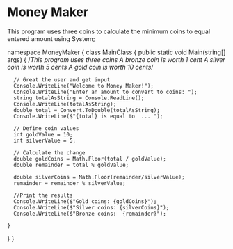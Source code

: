 # Money Maker
 This program uses three coins to calculate the minimum coins to equal entered amount
using System;

namespace MoneyMaker
{
  class MainClass
  {
    public static void Main(string[] args)
    { /*This program uses three coins
      A bronze coin is worth 1 cent
      A silver coin is worth 5 cents
      A gold coin is worth 10 cents*/
      
      // Great the user and get input
      Console.WriteLine("Welcome to Money Maker!");
      Console.WriteLine("Enter an amount to convert to coins: ");
      string totalAsString = Console.ReadLine();
      Console.WriteLine(totalAsString);
      double total = Convert.ToDouble(totalAsString);
      Console.WriteLine($"{total} is equal to  ... ");
     
      // Define coin values
      int goldValue = 10;
      int silverValue = 5;

      // Calculate the change
      double goldCoins = Math.Floor(total / goldValue);
      double remainder = total % goldValue;

      double silverCoins = Math.Floor(remainder/silverValue);
      remainder = remainder % silverValue;

      //Print the results
      Console.WriteLine($"Gold coins: {goldCoins}");
      Console.WriteLine($"Silver coins: {silverCoins}");
      Console.WriteLine($"Bronze coins:  {remainder}");
      
    }
  }
}
